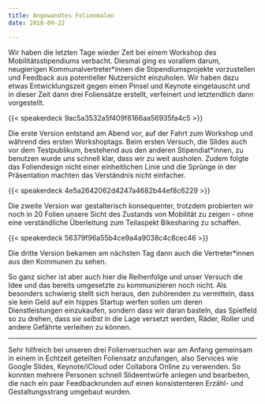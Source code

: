 ```yaml
---
title: Angewandtes Folienmalen
date: 2018-09-22

---
```


Wir haben die letzten Tage wieder Zeit bei einem Workshop des Mobilitätsstipendiums verbacht.
Diesmal ging es vorallem darum, neugierigen Kommunalvertreter\*innen die Stipendiumsprojekte vorzustellen und Feedback aus potentieller Nutzersicht einzuholen.
Wir haben dazu etwas Entwicklungszeit gegen einen Pinsel und Keynote eingetauscht und in dieser Zeit dann drei Foliensätze erstellt, verfeinert und letztendlich dann vorgestellt.

{{< speakerdeck 9ac5a3532a5f409f8166aa56935fa4c5 >}}

Die erste Version entstand am Abend vor, auf der Fahrt zum Workshop und während des ersten Workshoptags. Beim ersten Versuch, die Slides auch vor dem Testpublikum, bestehend aus den anderen Stipendiat\*innen, zu benutzen wurde uns schnell klar, dass wir zu weit ausholen. Zudem folgte  das Foliendesign nicht einer einheitlichen Linie und die Sprünge in der Präsentation machten das Verständnis nicht einfacher.

{{< speakerdeck 4e5a2642062d4247a4682b44ef8c6229 >}}

Die zweite Version war gestalterisch konsequenter, trotzdem probierten wir noch in 20 Folien unsere Sicht des Zustands von Mobilität zu zeigen - ohne eine verständliche Überleitung zum Teilaspekt Bikesharing zu schaffen.

{{< speakerdeck 56379f96a55b4ce9a4a9038c4c8cec46 >}}

Die dritte Version bekamen am nächsten Tag dann auch die Vertreter\*innen aus den Kommunen zu sehen.

So ganz sicher ist aber auch hier die Reihenfolge und unser Versuch die Idee und das bereits umgesetzte zu kommunizieren noch nicht. Als besonders schwierig stellt sich heraus, den zuhörenden zu vermitteln, dass sie kein Geld auf ein hippes Startup werfen sollen um deren Dienstleistungen einzukaufen, sondern dass wir daran basteln, das Spielfeld so zu drehen, dass _sie selbst_ in die Lage versetzt werden,  Räder, Roller und andere Gefährte verleihen zu können.

---

Sehr hilfreich bei unseren drei Folienversuchen war am Anfang gemeinsam in einem in Echtzeit geteilten Foliensatz anzufangen, also Services wie Google Slides, Keynote/iCloud oder Collabora Online zu verwenden. So konnten mehrere Personen schnell Slideentwürfe anlegen und bearbeiten, die nach ein paar Feedbackrunden auf einen konsistenteren Erzähl- und Gestaltungsstrang umgebaut wurden.